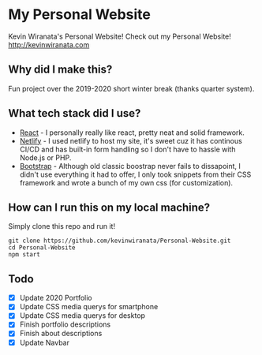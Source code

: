 # My Personal Website

Kevin Wiranata's Personal Website!
Check out my Personal Website! http://kevinwiranata.com

## Why did I make this?
Fun project over the 2019-2020 short winter break (thanks quarter system).

## What tech stack did I use?

- <a href="https://reactjs.org/" target="_blank">React</a> - I personally really like react, pretty neat and solid framework.
- [Netlify](https://www.netlify.com/) - I used netlify to host my site, it's sweet cuz it has continous CI/CD and has built-in form handling so I don't have to hassle with Node.js or PHP.
- [Bootstrap](https://getbootstrap.com/) - Although old classic boostrap never fails to dissapoint, I didn't use everything it had to offer, I only took snippets from their CSS framework and wrote a bunch of my own css (for customization).

## How can I run this on my local machine? 
Simply clone this repo and run it!
``` 
git clone https://github.com/kevinwiranata/Personal-Website.git
cd Personal-Website
npm start
```

## Todo
- [x] Update 2020 Portfolio 
- [x] Update CSS media querys for smartphone
- [x] Update CSS media querys for desktop
- [x] Finish portfolio descriptions
- [x] Finish about descriptions
- [x] Update Navbar
